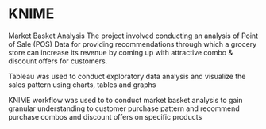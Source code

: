 # KNIME
Market Basket Analysis
The project involved conducting an analysis of Point of Sale (POS) Data for providing recommendations through which a grocery store can increase its revenue by coming up with attractive combo & discount offers for customers. 

Tableau was used to conduct exploratory data analysis and visualize the sales pattern using charts, tables and graphs

KNIME workflow was used to to conduct market basket analysis to gain granular understanding to customer purchase pattern and recommend purchase combos and discount offers on specific products
